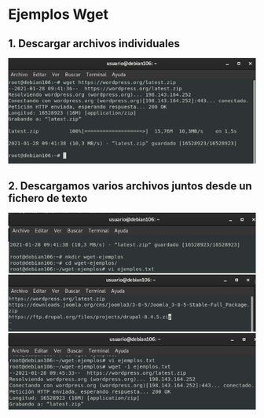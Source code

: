 # Ejemplos Wget  

## 1. Descargar archivos individuales  

![Ejemplo1](https://github.com/anasalasro/Wget/blob/main/wget/wget.png)

## 2. Descargamos varios archivos juntos desde un fichero de texto
![Ejemplo2](https://github.com/anasalasro/Wget/blob/main/wget/ejemplo2.png)
![Ejemplo1](https://github.com/anasalasro/Wget/blob/main/wget/viejemplos.png)
![Ejemplo1](https://github.com/anasalasro/Wget/blob/main/wget/ejemplo3.png)
